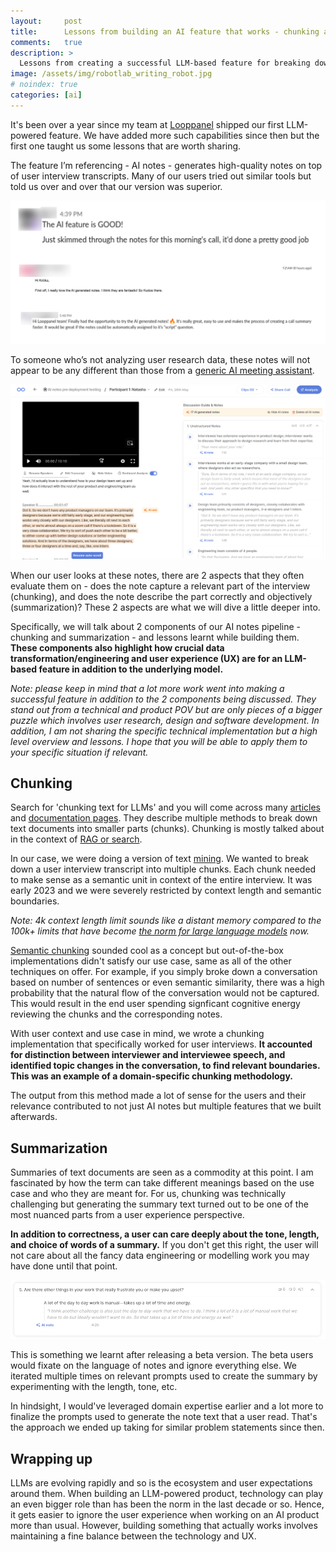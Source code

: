 ```yaml
---
layout:     post
title:      Lessons from building an AI feature that works - chunking and summarization
comments:   true
description: >
  Lessons from creating a successful LLM-based feature for breaking down and summarizing user interviews, emphasizing how we nailed it by focusing on context, user feedback, and the right balance of AI and user experience.
image: /assets/img/robotlab_writing_robot.jpg
# noindex: true
categories: [ai]
---
```


It's been over a year since my team at [Looppanel](https://www.looppanel.com/) shipped our first LLM-powered feature. We have added more such capabilities since then but the first one taught us some lessons that are worth sharing.

The feature I’m referencing - AI notes - generates high-quality notes on top of user interview transcripts. Many of our users tried out similar tools but told us over and over that our version was superior.

![Looppanel AI notes feedback](/assets/img/ai_notes_feedback.png)

To someone who’s not analyzing user research data, these notes will not appear to be any different than those from a [generic AI meeting assistant](https://www.zoom.com/en/ai-assistant/). 

![Looppanel AI notes](/assets/img/ai_note_demo_screenshot.png)

When our user looks at these notes, there are 2 aspects that they often evaluate them on - does the note capture a relevant part of the interview (chunking), and does the note describe the part correctly and objectively (summarization)? These 2 aspects are what we will dive a little deeper into. 

Specifically, we will talk about 2 components of our AI notes pipeline - chunking and summarization - and lessons learnt while building them. **These components also highlight how crucial data transformation/engineering and user experience (UX) are for an LLM-based feature in addition to the underlying model.**

*Note: please keep in mind that a lot more work went into making a successful feature in addition to the 2 components being discussed. They stand out from a technical and product POV but are only pieces of a bigger puzzle which involves user research, design and software development. In addition, I am not sharing the specific technical implementation but a high level overview and lessons. I hope that you will be able to apply them to your specific situation if relevant.*

## Chunking

Search for 'chunking text for LLMs' and you will come across many [articles](https://www.pinecone.io/learn/chunking-strategies/) and [documentation pages](https://python.langchain.com/v0.2/docs/concepts/#text-splitters). They describe multiple methods to break down text documents into smaller parts (chunks). Chunking is mostly talked about in the context of [RAG or search](https://stackoverflow.blog/2024/06/06/breaking-up-is-hard-to-do-chunking-in-rag-applications/). 

In our case, we were doing a version of text [mining](https://en.wikipedia.org/wiki/Text_mining). We wanted to break down a user interview transcript into multiple chunks. Each chunk needed to make sense as a semantic unit in context of the entire interview. It was early 2023 and we were severely restricted by context length and semantic boundaries.

*Note: 4k context length limit sounds like a distant memory compared to the 100k+ limits that have become [the norm for large language models](https://www.reddit.com/r/MachineLearning/comments/1c7pzf0/discussion_are_there_specific_technicalscientific/) now.*

[Semantic chunking](https://python.langchain.com/v0.2/docs/how_to/semantic-chunker/) sounded cool as a concept but out-of-the-box implementations didn't satisfy our use case, same as all of the other techniques on offer. For example, if you simply broke down a conversation based on number of sentences or even semantic similarity, there was a high probability that the natural flow of the conversation would not be captured. This would result in the end user spending signficant cognitive energy reviewing the chunks and the corresponding notes.

With user context and use case in mind, we wrote a chunking implementation that specifically worked for user interviews. **It accounted for distinction between interviewer and interviewee speech, and identified topic changes in the conversation, to find relevant boundaries. This was an example of a domain-specific chunking methodology.**

The output from this method made a lot of sense for the users and their relevance contributed to not just AI notes but multiple features that we built afterwards.

## Summarization

Summaries of text documents are seen as a commodity at this point. I am fascinated by how the term can take different meanings based on the use case and who they are meant for. For us, chunking was technically challenging but generating the summary text turned out to be one of the most nuanced parts from a user experience perspective.

**In addition to correctness, a user can care deeply about the tone, length, and choice of words of a summary.** If you don't get this right, the user will not care about all the fancy data engineering or modelling work you may have done until that point.

![Single AI note](/assets/img/looppanel_ai_notes_single.png)

This is something we learnt after releasing a beta version. The beta users would fixate on the language of notes and ignore everything else. We iterated multiple times on relevant prompts used to create the summary by experimenting with the length, tone, etc.

In hindsight, I would've leveraged domain expertise earlier and a lot more to finalize the prompts used to generate the note text that a user read. That's the approach we ended up taking for similar problem statements since then.

## Wrapping up

LLMs are evolving rapidly and so is the ecosystem and user expectations around them. When building an LLM-powered product, technology can play an even bigger role than has been the norm in the last decade or so. Hence, it gets easier to ignore the user experience when working on an AI product more than usual. However, building something that actually works involves maintaining a fine balance between the technology and UX.
